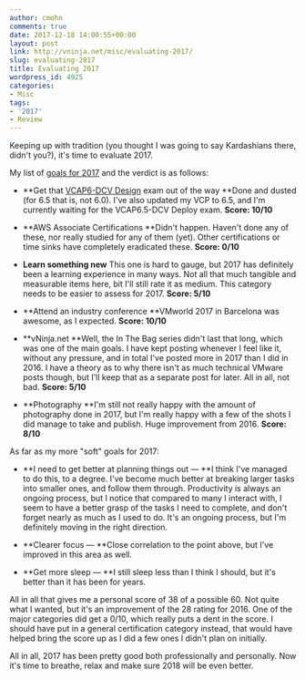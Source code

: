 ```yaml
---
author: cmohn
comments: true
date: 2017-12-18 14:00:55+00:00
layout: post
link: http://vninja.net/misc/evaluating-2017/
slug: evaluating-2017
title: Evaluating 2017
wordpress_id: 4925
categories:
- Misc
tags:
- '2017'
- Review
---
```


Keeping up with tradition (you thought I was going to say Kardashians there, didn't you?), it's time to evaluate 2017.

My list of [goals for 2017](http://vninja.net/misc/2017-you-better-deliver/) and the verdict is as follows:




    
  * **Get that [VCAP6-DCV Design](https://mylearn.vmware.com/mgrReg/plan.cfm?plan=89133&ui=www_cert) exam out of the way
**Done and dusted (for 6.5 that is, not 6.0). I've also updated my VCP to 6.5, and I'm currently waiting for the VCAP6.5-DCV Deploy exam.
****Score: 10/10****

    
  * **AWS Associate Certifications
**Didn't happen. Haven't done any of these, nor really studied for any of them (yet). Other certifications or time sinks have completely eradicated these.
****Score: 0/10****

    
  * **Learn something new**
This one is hard to gauge, but 2017 has definitely been a learning experience in many ways. Not all that much tangible and measurable items here, bit I'll still rate it as medium. This category needs to be easier to assess for 2017.
****Score: 5/10****

    
  * **Attend an industry conference
**VMworld 2017 in Barcelona was awesome, as I expected.
****Score: 10/10****

    
  * **vNinja.net
**Well, the In The Bag series didn't last that long, which was one of the main goals. I have kept posting whenever I feel like it, without any pressure, and in total I've posted more in 2017 than I did in 2016. I have a theory as to why there isn't as much technical VMware posts though, but I'll keep that as a separate post for later. All in all, not bad.
****Score: 5/10****

    
  * **Photography
**I'm still not really happy with the amount of photography done in 2017, but I'm really happy with a few of the shots I did manage to take and publish. Huge improvement from 2016.
****Score: 8/10****



As far as my more "soft" goals for 2017:


    
  * **I need to get better at planning things out — **I think I've managed to do this, to a degree. I've become much better at breaking larger tasks into smaller ones, and follow them through. Productivity is always an ongoing process, but I notice that compared to many I interact with, I seem to have a better grasp of the tasks I need to complete, and don't forget nearly as much as I used to do. It's an ongoing process, but I'm definitely moving in the right direction.

    
  * **Clearer focus — **Close correlation to the point above, but I've improved in this area as well.

    
  * **Get more sleep — **I still sleep less than I think I should, but it's better than it has been for years.



All in all that gives me a personal score of 38 of a possible 60. Not quite what I wanted, but it's an improvement of the 28 rating for 2016. One of the major categories did get a 0/10, which really puts a dent in the score. I should have put in a general certification category instead, that would have helped bring the score up as I did a few ones I didn't plan on initially.

All in all, 2017 has been pretty good both professionally and personally. Now it's time to breathe, relax and make sure 2018 will be even better.
